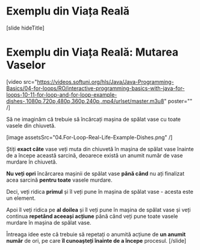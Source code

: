 # Exemplu din Viața Reală

[slide hideTitle]
# Exemplu din Viața Reală: Mutarea Vaselor

[video src="https://videos.softuni.org/hls/Java/Java-Programming-Basics/04-for-loops/RO/interactive-programming-basics-with-java-for-loops-10-11-for-loop-and-for-loop-example-dishes-,1080p,720p,480p,360p,240p,.mp4/urlset/master.m3u8" poster="" /]

Să ne imaginăm că trebuie să încărcați mașina de spălat vase cu toate vasele din chiuvetă.

[image assetsSrc="04.For-Loop-Real-Life-Example-Dishes.png" /]

Știți **exact câte** vase veți muta din chiuvetă în mașina de spălat vase înainte de a începe această sarcină, deoarece există un anumit număr de vase murdare în chiuvetă.

**Nu veți opri** încărcarea mașinii de spălat vase **până când** nu ați finalizat acea sarcină **pentru toate** vasele murdare.

Deci, veți ridica **primul** și îl veți pune în mașina de spălat vase - acesta este un element.

Apoi îl veți ridica pe **al doilea** și îl veți pune în mașina de spălat vase și veți continua **repetând aceeași acțiune** până când veți pune toate vasele murdare în mașina de spălat vase.

Întreaga idee este că trebuie să repetați o anumită acțiune de **un anumit număr** de ori, pe care **îl cunoașteți înainte de a începe** procesul.
[/slide]
